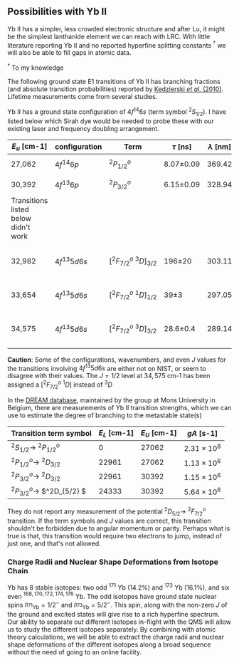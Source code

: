 ## Possibilities with Yb II
Yb II has a simpler, less crowded electronic structure and after Lu, it might be the simplest lanthanide element we can reach with LRC. With little literature reporting Yb II and no reported hyperfine splitting constants $^\dagger$ we will also be able to fill gaps in atomic data.

$^\dagger$ To my knowledge


The following ground state E1 transitions of Yb II has branching fractions (and absolute transition probabilities) reported by [Kedzierski _et al._ (2010)](https://www.sciencedirect.com/science/article/pii/S0584854710000522). Lifetime measurements come from several studies.

Yb II has a ground state configuration of $4f^{14}6s$ (term symbol $^2S_{1/2}$). I have listed below which Sirah dye would be needed to probe these with our existing laser and frequency doubling arrangement.

| $E_u$ [cm-1] | configuration | Term | $\tau$ [ns] | $\lambda$ [nm] | Sirah dye(s) |
| ---- | ---- | ---- | ---- | ---- | ---- |
| 27,062 | $4f^{14}6p$ | $^2P^o_{1/2}$ | 8.07±0.09 | 369.42 | Pyridine 2, Styryl 8 |
| 30,392 | $4f^{13}6p$ | $^2P^o_{3/2}$ | 6.15±0.09 | 328.94 | DCM (in DMSO) |
| Transitions listed below didn't work |  |  |  |  |  |
| 32,982 | $4f^{13}5d6s$ | $[^2F^o_{7/2}\ ^3D]_{3/2}$ | 196±20 | 303.11 | Rhodamine B (or mixture with Rhod 101) |
| 33,654 | $4f^{13}5d6s$ | $[^2F^o_{7/2}\ ^1D]_{1/2}$ | 39±3 | 297.05 | Rhodamine B (or mix with Rhod 101) |
| 34,575 | $4f^{13}5d6s$ | $[^2F^o_{7/2}\ ^3D]_{3/2}$ | 28.6±0.4 | 289.14 | Pyrromethene 597, Pyrromethene 580 |

**Caution**: Some of the configurations, wavenumbers, and even $J$ values for the transitions involving $4f^{13}5d6s$ are either not on NIST, or seem to disagree with their values. The $J=1/2$ level at $34,575$ cm-1 has been assigned a $[^2F^o_{7/2}\ ^1D]$ instead of $^3D$

In the [DREAM database](https://agif.umons.ac.be/databases/dream.html), maintained by the group at Mons University in Belgium, there are measurements of Yb II transition strengths, which we can use to estimate the degree of branching to the metastable state(s)

| Transition term symbol | $E_L$ [cm-1] | $E_U$ [cm-1] | $gA$ [s-1] |
| --- | --- | --- | --- |
| $^2S_{1/2} \to$ $^2P^o_{1/2}$ | $0$ | $27062$ | $2.31\times 10^8$ |
| $^2P^o_{1/2} \to$ $^2D_{3/2}$ | $22961$ | $27062$ | $1.13\times 10^6$ |
| $^2P^o_{3/2} \to$ $^2D_{3/2}$ | $22961$ | $30392$ | $1.15\times 10^6$ |
| $^2P^o_{3/2} \to$ $^2D_{5/2} $| $24333$ | $30392$ | $5.64\times 10^6$ |

They do not report any measurement of the potential $^2D_{5/2}\to$ $^2F^o_{7/2}$ transition. If the term symbols and $J$ values are correct, this transition shouldn't be forbidden due to angular momentum or parity.
Perhaps what is true is that, this transition would require two electrons to jump, instead of just one, and that's not allowed.


### Charge Radii and Nuclear Shape Deformations from Isotope Chain
Yb has 8 stable isotopes: two odd $^{171}$ Yb (14.2\%) and $^{173}$ Yb (16.1\%), and six even $^{168,170,172,174,176}$ Yb. The odd isotopes have ground state nuclear spins $I_{^{171}\textrm{Yb}}=1/2^-$ and $I_{^{173}\textrm{Yb}} = 5/2^-$. This spin, along with the non-zero $J$ of the ground and excited states will give rise to a rich hyperfine spectrum. Our ability to separate out different isotopes in-flight with the QMS will allow us to study the different isotopes separately. By combining with atomic theory calculations, we will be able to extract the charge radii and nuclear shape deformations of the different isotopes along a broad sequence without the need of going to an online facility.